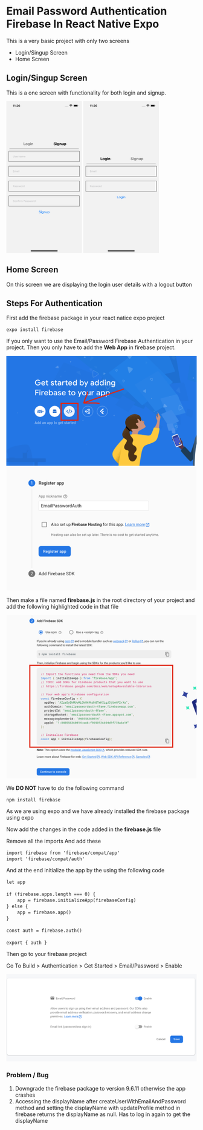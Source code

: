 # Email Password Authentication Firebase In React Native Expo

This is a very basic project with only two screens

* Login/Singup Screen
* Home Screen

## Login/Singup Screen

This is a one screen with functionality for both login and signup.

<img src="readmeImages/1.png" width="200" height="400"/>
<img src="readmeImages/2.png" width="200" height="400"/>

## Home Screen
On this screen we are displaying the login user details with a logout button


## Steps For Authentication
First add the firebase package in your react natice expo project
```
expo install firebase
```

If you only want to use the Email/Password Firebase Authentication in your project. Then you only have to add the **Web App**  in firebase project.

![](readmeImages/3.png)
![](readmeImages/4.png)

Then make a file named **firebase.js** in the root directory of your project and add the following highlighted code in that file

![](readmeImages/5.png)

We **DO NOT** have to do the following command
```
npm install firebase
```
As we are using expo and we have already installed the firebase package using expo


Now add the changes in the code added in the **firebase.js** file

Remove all the imports
And add these
```
import firebase from 'firebase/compat/app'
import 'firebase/compat/auth'
```

And at the end initialize the app by the using the following code
```
let app

if (firebase.apps.length === 0) {
    app = firebase.initializeApp(firebaseConfig)
} else {
    app = firebase.app()
}

const auth = firebase.auth()

export { auth }
```

Then go to your firebase project

Go To Build > Authentication > Get Started > Email/Password > Enable

![](readmeImages/6.png)


### Problem / Bug
1. Downgrade the firebase package to version 9.6.11 otherwise the app crashes
1. Accessing the displayName after createUserWithEmailAndPassword method and setting the displayName with updateProfile method in firebase returns the displayName as null. Has to log in again to get the displayName 


